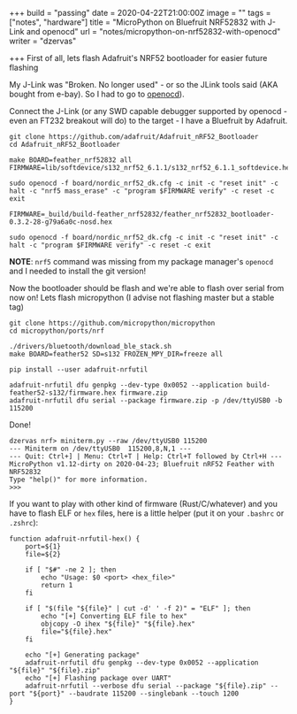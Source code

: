+++
build = "passing"
date = 2020-04-22T21:00:00Z
image = ""
tags = ["notes", "hardware"]
title = "MicroPython on Bluefruit NRF52832 with J-Link and openocd"
url = "notes/micropython-on-nrf52832-with-openocd"
writer = "dzervas"

+++
First of all, lets flash Adafruit's NRF52 bootloader for easier future flashing

My J-Link was "Broken. No longer used" - or so the JLink tools said (AKA bought from e-bay). So I had to go to [openocd](http://openocd.org)).

Connect the J-Link (or any SWD capable debugger supported by openocd - even an FT232 breakout will do) to the target - I have a Bluefruit by Adafruit.

```shell script
git clone https://github.com/adafruit/Adafruit_nRF52_Bootloader
cd Adafruit_nRF52_Bootloader

make BOARD=feather_nrf52832 all
FIRMWARE=lib/softdevice/s132_nrf52_6.1.1/s132_nrf52_6.1.1_softdevice.hex

sudo openocd -f board/nordic_nrf52_dk.cfg -c init -c "reset init" -c halt -c "nrf5 mass_erase" -c "program $FIRMWARE verify" -c reset -c exit

FIRMWARE=_build/build-feather_nrf52832/feather_nrf52832_bootloader-0.3.2-28-g79a6a0c-nosd.hex

sudo openocd -f board/nordic_nrf52_dk.cfg -c init -c "reset init" -c halt -c "program $FIRMWARE verify" -c reset -c exit
```

**NOTE**: `nrf5` command was missing from my package manager's `openocd` and I needed to install the git version!

Now the bootloader should be flash and we're able to flash over serial from now on! Lets flash micropython (I advise not flashing master but a stable tag)

```shell script
git clone https://github.com/micropython/micropython
cd micropython/ports/nrf

./drivers/bluetooth/download_ble_stack.sh
make BOARD=feather52 SD=s132 FROZEN_MPY_DIR=freeze all

pip install --user adafruit-nrfutil

adafruit-nrfutil dfu genpkg --dev-type 0x0052 --application build-feather52-s132/firmware.hex firmware.zip
adafruit-nrfutil dfu serial --package firmware.zip -p /dev/ttyUSB0 -b 115200
```

Done!

    dzervas nrf> miniterm.py --raw /dev/ttyUSB0 115200
    --- Miniterm on /dev/ttyUSB0  115200,8,N,1 ---
    --- Quit: Ctrl+] | Menu: Ctrl+T | Help: Ctrl+T followed by Ctrl+H ---
    MicroPython v1.12-dirty on 2020-04-23; Bluefruit nRF52 Feather with NRF52832
    Type "help()" for more information.
    >>>

If you want to play with other kind of firmware (Rust/C/whatever) and you have to flash ELF or `hex` files, here is a little helper (put it on your `.bashrc` or `.zshrc`):

```shell script
function adafruit-nrfutil-hex() {
	port=${1}
	file=${2}

	if [ "$#" -ne 2 ]; then
		echo "Usage: $0 <port> <hex_file>"
		return 1
	fi

	if [ "$(file "${file}" | cut -d' ' -f 2)" = "ELF" ]; then
		echo "[+] Converting ELF file to hex"
		objcopy -O ihex "${file}" "${file}.hex"
 		file="${file}.hex"
	fi

	echo "[+] Generating package"
	adafruit-nrfutil dfu genpkg --dev-type 0x0052 --application "${file}" "${file}.zip"
	echo "[+] Flashing package over UART"
	adafruit-nrfutil --verbose dfu serial --package "${file}.zip" --port "${port}" --baudrate 115200 --singlebank --touch 1200
}
```